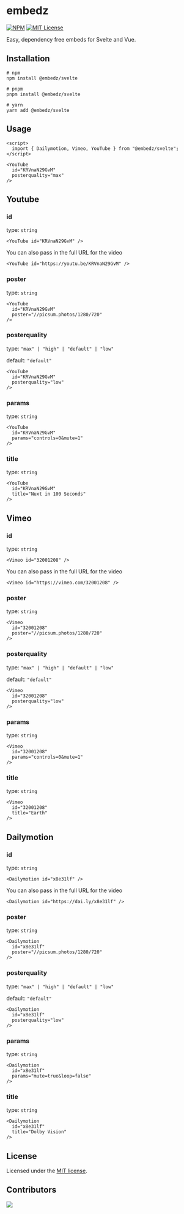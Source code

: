 # embedz

[![NPM](https://img.shields.io/npm/v/nuqs?color=red)](https://www.npmjs.com/package/@embedz/svelte)
[![MIT License](https://img.shields.io/github/license/embedz/embedz.svg?color=blue)](https://github.com/embedz/embedz/blob/next/LICENSE)

Easy, dependency free embeds for Svelte and Vue.

## Installation

```shell
# npm
npm install @embedz/svelte
```

```shell
# pnpm
pnpm install @embedz/svelte
```

```shell
# yarn
yarn add @embedz/svelte
```

## Usage

```svelte
<script>
  import { Dailymotion, Vimeo, YouTube } from "@embedz/svelte";
</script>

<YouTube 
  id="KRVnaN29GvM" 
  posterquality="max"
/>
```

## Youtube

### id

type: ``string``

```svelte
<YouTube id="KRVnaN29GvM" />
```

You can also pass in the full URL for the video

```svelte
<YouTube id="https://youtu.be/KRVnaN29GvM" />
```

### poster

type: ``string``

```svelte
<YouTube
  id="KRVnaN29GvM"
  poster="//picsum.photos/1280/720"
/>
```

### posterquality

type: ``"max" | "high" | "default" | "low"``

default: ``"default"``

```svelte
<YouTube
  id="KRVnaN29GvM"
  posterquality="low"
/>
```

### params

type: ``string``

```svelte
<YouTube
  id="KRVnaN29GvM"
  params="controls=0&mute=1"
/>
```

### title

type: ``string``

```svelte
<YouTube
  id="KRVnaN29GvM"
  title="Nuxt in 100 Seconds"
/>
```

## Vimeo

### id

type: ``string``

```svelte
<Vimeo id="32001208" />
```

You can also pass in the full URL for the video

```svelte
<Vimeo id="https://vimeo.com/32001208" />
```

### poster

type: ``string``

```svelte
<Vimeo
  id="32001208"
  poster="//picsum.photos/1280/720"
/>
```

### posterquality

type: ``"max" | "high" | "default" | "low"``

default: ``"default"``

```svelte
<Vimeo
  id="32001208"
  posterquality="low"
/>
```

### params

type: ``string``

```svelte
<Vimeo
  id="32001208"
  params="controls=0&mute=1"
/>
```

### title

type: ``string``

```svelte
<Vimeo
  id="32001208"
  title="Earth"
/>
```

## Dailymotion

### id

type: ``string``

```svelte
<Dailymotion id="x8e31lf" />
```

You can also pass in the full URL for the video

```svelte
<Dailymotion id="https://dai.ly/x8e31lf" />
```

### poster

type: ``string``

```svelte
<Dailymotion 
  id="x8e31lf"
  poster="//picsum.photos/1280/720"
/>
```

### posterquality

type: ``"max" | "high" | "default" | "low"``

default: ``"default"``

```svelte
<Dailymotion 
  id="x8e31lf"
  posterquality="low"
/>
```

### params

type: ``string``

```svelte
<Dailymotion 
  id="x8e31lf"
  params="mute=true&loop=false"
/>
```

### title

type: ``string``

```svelte
<Dailymotion 
  id="x8e31lf"
  title="Dolby Vision"
/>
```

## License

Licensed under the [MIT license](https://github.com/embedz/embedz/blob/main/LICENSE.md).

## Contributors

<a href="https://github.com/vueframe/vueframe/graphs/contributors">
  <img src="https://contrib.rocks/image?repo=vueframe/vueframe" />
</a>